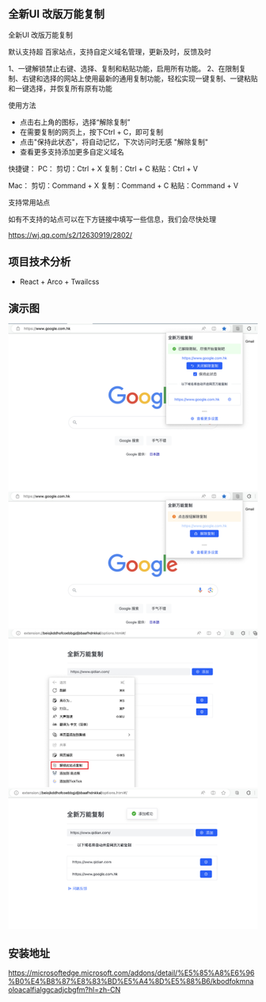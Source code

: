 ## 全新UI 改版万能复制

全新UI 改版万能复制

默认支持超 百家站点，支持自定义域名管理，更新及时，反馈及时

1、一键解锁禁止右键、选择、复制和粘贴功能，启用所有功能。
2、在限制复制、右键和选择的网站上使用最新的通用复制功能，轻松实现一键复制、一键粘贴和一键选择，并恢复所有原有功能

使用方法

- 点击右上角的图标，选择“解除复制”
- 在需要复制的网页上，按下Ctrl + C，即可复制
- 点击"保持此状态"，将自动记忆，下次访问时无感 "解除复制"
- 查看更多支持添加更多自定义域名

快捷键：
PC：
剪切：Ctrl + X
复制：Ctrl + C
粘贴：Ctrl + V

Mac：
剪切：Command + X
复制：Command + C
粘贴：Command + V


支持常用站点

如有不支持的站点可以在下方链接中填写一些信息，我们会尽快处理

https://wj.qq.com/s2/12630919/2802/

## 项目技术分析

- React + Arco + Twailcss

## 演示图

![](./images/allow.png)
![](./images/home.png)
![](./images/rush.png)
![](./images/setting.png)

## 安装地址

https://microsoftedge.microsoft.com/addons/detail/%E5%85%A8%E6%96%B0%E4%B8%87%E8%83%BD%E5%A4%8D%E5%88%B6/kbodfokmnaoloacalfialggcadjcbgfm?hl=zh-CN